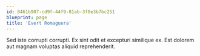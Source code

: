 ```yaml
---
id: 8461b907-cd9f-44f9-81ab-3f0e3b7bc251
blueprint: page
title: 'Evert Romaguera'
---
```

Sed iste corrupti corrupti. Ex sint odit et excepturi similique ex. Est dolorem aut magnam voluptas aliquid reprehenderit.